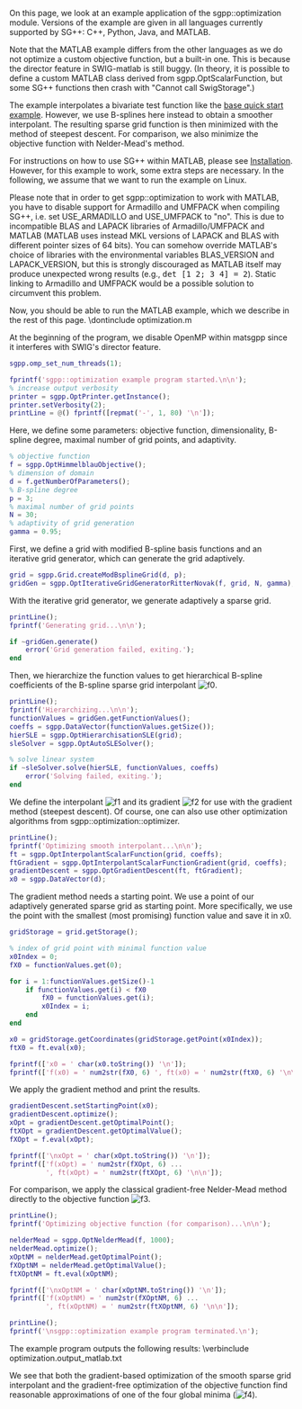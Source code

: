 On this page, we look at an example application of the sgpp::optimization module.
Versions of the example are given in all languages
currently supported by SG++: C++, Python, Java, and MATLAB.

Note that the MATLAB example differs from the other languages
as we do not optimize a custom objective function, but a built-in one.
This is because the director feature in SWIG-matlab is still buggy.
(In theory, it is possible to define a custom MATLAB class derived from
sgpp.OptScalarFunction, but some SG++ functions then crash with
"Cannot call SwigStorage".)

The example interpolates a bivariate test function like the [base quick start example](https://github.com/SGpp/SGpp/wiki/Base-quick-start-(MATLAB)).
However, we use B-splines here instead to obtain a smoother interpolant.
The resulting sparse grid function is then minimized with the method of steepest descent.
For comparison, we also minimize the objective function with Nelder-Mead's method.

For instructions on how to use SG++ within MATLAB, please see [Installation](https://github.com/SGpp/SGpp/wiki/Installation).
However, for this example to work, some extra steps are necessary.
In the following, we assume that we want to run the example on Linux.

Please note that in order to get sgpp::optimization to work with MATLAB,
you have to disable support for Armadillo and UMFPACK when compiling SG++,
i.e. set USE_ARMADILLO and USE_UMFPACK to "no".
This is due to incompatible BLAS and LAPACK libraries
of Armadillo/UMFPACK and MATLAB
(MATLAB uses instead MKL versions of LAPACK and BLAS
with different pointer sizes of 64 bits).
You can somehow override MATLAB's choice of libraries with
the environmental variables BLAS_VERSION and LAPACK_VERSION,
but this is strongly discouraged as MATLAB itself may produce
unexpected wrong results (e.g., <tt>det [1 2; 3 4] = 2</tt>).
Static linking to Armadillo and UMFPACK would be
a possible solution to circumvent this problem.

Now, you should be able to run the MATLAB example,
which we describe in the rest of this page.
\dontinclude optimization.m

At the beginning of the program, we disable OpenMP within matsgpp since
it interferes with SWIG's director feature.

```matlab
sgpp.omp_set_num_threads(1);

fprintf('sgpp::optimization example program started.\n\n');
% increase output verbosity
printer = sgpp.OptPrinter.getInstance();
printer.setVerbosity(2);
printLine = @() fprintf([repmat('-', 1, 80) '\n']);
```

Here, we define some parameters: objective function, dimensionality,
B-spline degree, maximal number of grid points, and adaptivity.

```matlab
% objective function
f = sgpp.OptHimmelblauObjective();
% dimension of domain
d = f.getNumberOfParameters();
% B-spline degree
p = 3;
% maximal number of grid points
N = 30;
% adaptivity of grid generation
gamma = 0.95;
```

First, we define a grid with modified B-spline basis functions and
an iterative grid generator, which can generate the grid adaptively.

```matlab
grid = sgpp.Grid.createModBsplineGrid(d, p);
gridGen = sgpp.OptIterativeGridGeneratorRitterNovak(f, grid, N, gamma);
```

With the iterative grid generator, we generate adaptively a sparse grid.

```matlab
printLine();
fprintf('Generating grid...\n\n');

if ~gridGen.generate()
    error('Grid generation failed, exiting.');
end
```

Then, we hierarchize the function values to get hierarchical B-spline
coefficients of the B-spline sparse grid interpolant
![f0].

```matlab
printLine();
fprintf('Hierarchizing...\n\n');
functionValues = gridGen.getFunctionValues();
coeffs = sgpp.DataVector(functionValues.getSize());
hierSLE = sgpp.OptHierarchisationSLE(grid);
sleSolver = sgpp.OptAutoSLESolver();

% solve linear system
if ~sleSolver.solve(hierSLE, functionValues, coeffs)
    error('Solving failed, exiting.');
end
```

We define the interpolant ![f1] and its gradient
![f2] for use with the gradient method (steepest descent).
Of course, one can also use other optimization algorithms from
sgpp::optimization::optimizer.

```matlab
printLine();
fprintf('Optimizing smooth interpolant...\n\n');
ft = sgpp.OptInterpolantScalarFunction(grid, coeffs);
ftGradient = sgpp.OptInterpolantScalarFunctionGradient(grid, coeffs);
gradientDescent = sgpp.OptGradientDescent(ft, ftGradient);
x0 = sgpp.DataVector(d);
```

The gradient method needs a starting point.
We use a point of our adaptively generated sparse grid as starting point.
More specifically, we use the point with the smallest
(most promising) function value and save it in x0.

```matlab
gridStorage = grid.getStorage();

% index of grid point with minimal function value
x0Index = 0;
fX0 = functionValues.get(0);

for i = 1:functionValues.getSize()-1
    if functionValues.get(i) < fX0
        fX0 = functionValues.get(i);
        x0Index = i;
    end
end

x0 = gridStorage.getCoordinates(gridStorage.getPoint(x0Index));
ftX0 = ft.eval(x0);

fprintf(['x0 = ' char(x0.toString()) '\n']);
fprintf(['f(x0) = ' num2str(fX0, 6) ', ft(x0) = ' num2str(ftX0, 6) '\n\n']);
```

We apply the gradient method and print the results.

```matlab
gradientDescent.setStartingPoint(x0);
gradientDescent.optimize();
xOpt = gradientDescent.getOptimalPoint();
ftXOpt = gradientDescent.getOptimalValue();
fXOpt = f.eval(xOpt);

fprintf(['\nxOpt = ' char(xOpt.toString()) '\n']);
fprintf(['f(xOpt) = ' num2str(fXOpt, 6) ...
         ', ft(xOpt) = ' num2str(ftXOpt, 6) '\n\n']);
```

For comparison, we apply the classical gradient-free Nelder-Mead method
directly to the objective function ![f3].

```matlab
printLine();
fprintf('Optimizing objective function (for comparison)...\n\n');

nelderMead = sgpp.OptNelderMead(f, 1000);
nelderMead.optimize();
xOptNM = nelderMead.getOptimalPoint();
fXOptNM = nelderMead.getOptimalValue();
ftXOptNM = ft.eval(xOptNM);

fprintf(['\nxOptNM = ' char(xOptNM.toString()) '\n']);
fprintf(['f(xOptNM) = ' num2str(fXOptNM, 6) ...
         ', ft(xOptNM) = ' num2str(ftXOptNM, 6) '\n\n']);

printLine();
fprintf('\nsgpp::optimization example program terminated.\n');
```

The example program outputs the following results:
\verbinclude optimization.output_matlab.txt

We see that both the gradient-based optimization of the smooth sparse grid
interpolant and the gradient-free optimization of the objective function
find reasonable approximations of one of the four global minima
(![f4]).

[f0]: http://chart.apis.google.com/chart?cht=tx&chl=%5Ctilde%7Bf%7D%5Ccolon%20%5B0%2C%201%5D%5Ed%20%5Cto%20%5Cmathbb%7BR%7D
[f1]: http://chart.apis.google.com/chart?cht=tx&chl=%5Ctilde%7Bf%7D
[f2]: http://chart.apis.google.com/chart?cht=tx&chl=%5Cnabla%5Ctilde%7Bf%7D
[f3]: http://chart.apis.google.com/chart?cht=tx&chl=f
[f4]: http://chart.apis.google.com/chart?cht=tx&chl=%280.8%2C%200.7%29